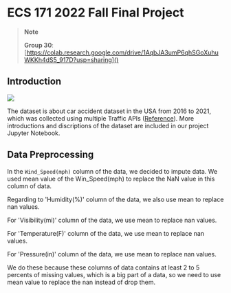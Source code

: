 # ECS 171 2022 Fall Final Project

> **Note**
> 
> **Group 30**: [https://colab.research.google.com/drive/1AqbJA3umP6qhSGoXuhuWKKh4dS5_917D?usp=sharing]()

## Introduction

<img src="https://thumbs.gfycat.com/GlumWastefulAdouri-max-1mb.gif">

The dataset is about car accident dataset in the USA from 2016 to 2021, which was collected using multiple Traffic APIs ([Reference](https://smoosavi.org/datasets/us_accidents)). More introductions and discriptions of the dataset are included in our project Jupyter Notebook.

## Data Preprocessing

In the `Wind_Speed(mph)` column of the data, we decided to impute data. We used mean value of the Win_Speed(mph) to replace the NaN value in this column of data.

Regarding to 'Humidity(%)' column of the data, we also use mean to replace nan values.

For 'Visibility(mi)' column of the data, we use mean to replace nan values.

For 'Temperature(F)' column of the data, we use mean to replace nan values.

For 'Pressure(in)' column of the data, we use mean to replace nan values.

We do these because these columns of data contains at least 2 to 5 percents of missing values, which is a big part of a data, so we need to use mean value to replace the nan instead of drop them.
